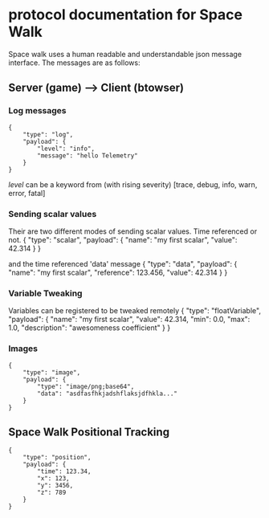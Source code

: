 # protocol documentation for Space Walk
Space walk uses a human readable and understandable json message interface. The messages are as follows:

## Server (game) --> Client (btowser)

### Log messages
	{
		"type": "log",
		"payload": {
			"level": "info",
			"message": "hello Telemetry"
		}
	}

*level* can be a keyword from (with rising severity)
	[trace, debug, info, warn, error, fatal]

### Sending scalar values
Their are two different modes of sending scalar values. Time referenced or not.
	{
		"type": "scalar",
		"payload": {
			"name": "my first scalar",
			"value": 42.314
		}
	}

and the time referenced 'data' message
	{
		"type": "data",
		"payload": {
			"name": "my first scalar",
			"reference": 123.456,
			"value": 42.314
		}
	}

### Variable Tweaking

Variables can be registered to be tweaked remotely
	{
		"type": "floatVariable",
		"payload": {
			"name": "my first scalar",
			"value": 42.314,
			"min": 0.0,
			"max": 1.0,
			"description": "awesomeness coefficient"
		}
	}


### Images

	{
		"type": "image",
		"payload": {
			"type": "image/png;base64",
			"data": "asdfasfhkjadshflaksjdfhkla..."
		}
	}



## Space Walk Positional Tracking
	{
		"type": "position",
		"payload": {
			"time": 123.34,
			"x": 123,
			"y": 3456,
			"z": 789
		}
	}
